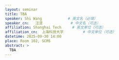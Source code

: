 ```yaml
---
layout: seminar
title: TBA
speaker: Shi Wang            # 英文名（必填）
speaker_cn:   汪湜             # 中文名（可选）
affiliation: Shanghai Tech     # 英文单位（可选）
affiliation_cn:  上海科技大学         # 中文单位（可选）
datetime: 2025-09-30 14:00
place: Room 102, SCMS
abstract: >
  TBA
---
```

